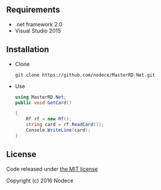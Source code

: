 ## Requirements
* .net framework 2.0
* Visual Studio 2015

## Installation 
* Clone  
    ```
    git clone https://github.com/nodece/MasterRD.Net.git
    ```
* Use  
    ``` csharp
    using MasterRD.Net;
    public void GetCard()

    {
        Rf rf = new Rf();
        string card = rf.ReadCard(1);
        Console.WriteLine(card); 
    }
    ```
    
## License
Code released under [the MIT license](http://opensource.org/licenses/MIT)

Copyright (c) 2016 Nodece

